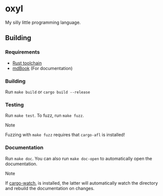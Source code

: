 # oxyl

My silly little programming language.

## Building

### Requirements

- [Rust toolchain](https://www.rust-lang.org/tools/install)
- [mdBook](https://github.com/rust-lang/mdBook) (For documentation)

### Building

Run `make build` or `cargo build --release`

### Testing

Run `make test`. To fuzz, run `make fuzz`.

> [!NOTE]
> Fuzzing with `make fuzz` requires that `cargo-afl` is installed!

### Documentation

Run `make doc`. You can also run `make doc-open` to automatically open the documentation.

> [!NOTE]
> If [cargo-watch](https://crates.io/crates/cargo-watch), is installed, the latter will automatically watch the
> directory and rebuild the documentation on changes.
